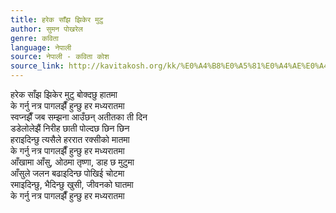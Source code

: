 ```yaml
---
title: हरेक साँझ झिकेर मुटु
author: सुमन पोखरेल
genre: कविता
language: नेपाली
source: नेपाली - कविता कोश
source_link: http://kavitakosh.org/kk/%E0%A4%B8%E0%A5%81%E0%A4%AE%E0%A4%A8_%E0%A4%AA%E0%A5%8B%E0%A4%96%E0%A4%B0%E0%A5%87%E0%A4%B2
---
```


हरेक साँझ झिकेर मुटु बोक्दछु हातमा  
के गर्नु नत्र पागलझैँ हुन्छु हर मध्यरातमा  
स्वप्नझैँ जब सम्झना आउँछन् अतीतका ती दिन  
डडेलोलेझैं निरीह छाती पोल्दछ छिन छिन  
हराइदिन्छु त्यसैले हररात रक्सीको मातमा  
के गर्नु नत्र पागलझैँ हुन्छु हर मध्यरातमा  
आँखामा आँसु, ओठमा तृष्णा, डाह छ मुटुमा  
आँसुले जलन बढाइदिन्छ पोखिई चोटमा  
रमाइदिन्छु, भैदिन्छु खुसी, जीवनको घातमा  
के गर्नु नत्र पागलझैँ हुन्छु हर मध्यरातमा
